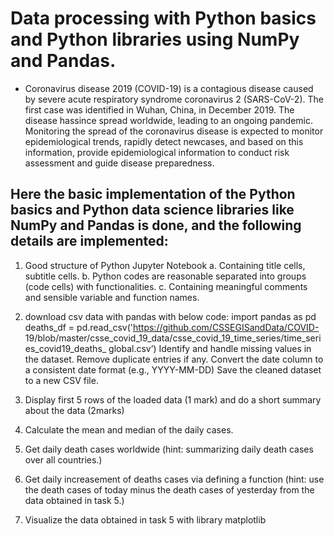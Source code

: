 # Data processing with Python basics and Python libraries using NumPy and Pandas.
- Coronavirus disease 2019 (COVID-19) is a contagious disease caused by severe acute respiratory syndrome coronavirus 2 (SARS-CoV-2). The first case was identified in Wuhan, China, in December 2019. The disease hassince spread worldwide, leading to an ongoing pandemic. Monitoring the spread of the coronavirus disease is expected to monitor epidemiological trends, rapidly detect newcases, and based on this information, provide epidemiological information to conduct risk assessment and guide disease preparedness. 

## Here the basic implementation of the Python basics and Python data science libraries like NumPy and Pandas is done, and the following details are implemented: 

1. Good structure of Python Jupyter Notebook
a. Containing title cells, subtitle cells. b. Python codes are reasonable separated into groups (code cells) with functionalities. c. Containing meaningful comments and sensible variable and function names. 

2. download csv data with pandas with below code: import pandas as pd deaths_df = pd.read_csv('https://github.com/CSSEGISandData/COVID- 19/blob/master/csse_covid_19_data/csse_covid_19_time_series/time_series_covid19_deaths_ global.csv’) Identify and handle missing values in the dataset. Remove duplicate entries if any. Convert the date column to a consistent date format (e.g., YYYY-MM-DD) Save the cleaned dataset to a new CSV file. 

3. Display first 5 rows of the loaded data (1 mark) and do a short summary about the data (2marks)

4. Calculate the mean and median of the daily cases. 

5. Get daily death cases worldwide (hint: summarizing daily death cases over all countries.)

6. Get daily increasement of deaths cases via defining a function (hint: use the death cases of today minus the death cases of yesterday from the data obtained in task 5.)

7. Visualize the data obtained in task 5 with library matplotlib
